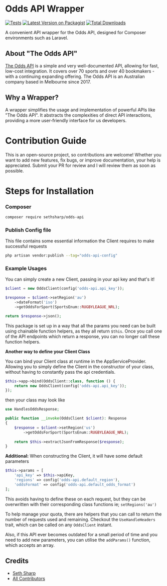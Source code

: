# Odds API Wrapper

[![Tests](https://github.com/SethSharp/odds-api/actions/workflows/testing.yml/badge.svg)](https://github.com/SethSharp/odds-api/actions/workflows/testing.yml)
[![Latest Version on Packagist](https://img.shields.io/packagist/v/sethsharp/odds-api.svg?style=flat-square)](https://packagist.org/packages/sethsharp/odds-api)
[![Total Downloads](https://img.shields.io/packagist/dt/sethsharp/odds-api.svg?style=flat-square)](https://packagist.org/packages/sethsharp/odds-api)


A convenient API wrapper for the Odds API, designed for Composer environments such as Laravel.

## About "The Odds API"
[The Odds API](https://the-odds-api.com/) is a simple and very well-documented API, allowing for fast, low-cost integration. It covers over 70 sports and over 40 bookmakers - with a continuing expanding offering. The Odds API is an Australian company based in Melbourne since 2017.

## Why a Wrapper?
A wrapper simplifies the usage and implementation of powerful APIs like "The Odds API". It abstracts the complexities of direct API interactions, providing a more user-friendly interface for us developers.

# Contribution Guide
This is an open-source project, so contributions are welcome! Whether you want to add new features, fix bugs, or improve documentation, your help is appreciated. Submit your PR for review and I will review them as soon as possible.

# Steps for Installation
### Composer
```bash
composer require sethsharp/odds-api
```

### Publish Config file
This file contains some essential information the Client requires to make successful requests
```bash
php artisan vendor:publish --tag="odds-api-config"
```

### Example Usages
You can simply create a new Client, passing in your api key and that's it!
```php
$client = new OddsClient(config('odds-api.api_key'));

$response = $client->setRegion('au')
    ->dateFormat('iso')
    ->getOddsForSport(SportsEnum::RUGBYLEAGUE_NRL);

return $response->json();
```

This package is set up in a way that all the params you need can be built using chainable function helpers, as they all return `$this`. 
Once you call one of the API endpoints which return a response, you can no longer call these function helpers.

**Another way to define your Client Class**

You can bind your Client class at runtime in the AppServiceProvider. Allowing you to simply define the Client 
in the constructor of your class, without having to constantly pass the api credentials.
```php
$this->app->bind(OddsClient::class, function () {
    return new OddsClient(config('odds-api.api_key'));
});
```
then your class may look like
```php
use HandlesOddsResponse;

public function __invoke(OddsClient $client): Response
{
    $response = $client->setRegion('us')
        ->getOddsForSport(SportsEnum::RUGBYLEAGUE_NRL);
        
    return $this->extractJsonFromResponse($response);
}
```

**Additional:**
When constructing the Client, it will have some default parameters
```php
$this->params = [
    'api_key' => $this->apiKey,
    'regions' => config('odds-api.default_region'),
    'oddsFormat' => config('odds-api.default_odds_format')
];
```
This avoids having to define these on each request, but they can be overwritten with their corresponding class functions ie;
`setRegions('au')`

To help manage your quota, there are helpers that you can call to return the number of requests used and remaining. Checkout the `UseHandleHeaders` trait, which
can be called on any `OddsClient` instant.

Also, if this API ever becomes outdated for a small period of time and you need to add new parameters, you can utilise
the `addParams()` function, which accepts an array.

## Credits
- [Seth Sharp](https://github.com/SethSharp)
- [All Contributors](https://github.com/SethSharp/odds-api/graphs/contributors)
    

